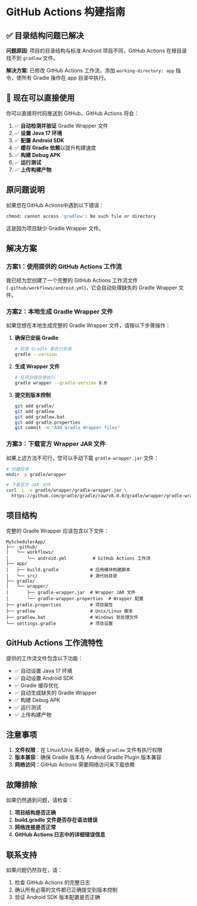 # GitHub Actions 构建指南

## ✅ 目录结构问题已解决

**问题原因**: 项目的目录结构与标准 Android 项目不同，GitHub Actions 在根目录找不到 `gradlew` 文件。

**解决方案**: 已修改 GitHub Actions 工作流，添加 `working-directory: app` 指令，使所有 Gradle 操作在 app 目录中执行。

## 🚀 现在可以直接使用

你可以直接将代码推送到 GitHub，GitHub Actions 将会：

1. ✅ **自动检测并验证** Gradle Wrapper 文件
2. ✅ **设置 Java 17 环境**
3. ✅ **配置 Android SDK** 
4. ✅ **缓存 Gradle 依赖**以提升构建速度
5. ✅ **构建 Debug APK**
6. ✅ **运行测试**
7. ✅ **上传构建产物**

## 原问题说明

如果您在GitHub Actions中遇到以下错误：

```bash
chmod: cannot access 'gradlew': No such file or directory
```

这是因为项目缺少 Gradle Wrapper 文件。

## 解决方案

### 方案1：使用提供的 GitHub Actions 工作流

我已经为您创建了一个完整的 GitHub Actions 工作流文件 (`.github/workflows/android.yml`)，它会自动处理缺失的 Gradle Wrapper 文件。

### 方案2：本地生成 Gradle Wrapper 文件

如果您想在本地生成完整的 Gradle Wrapper 文件，请按以下步骤操作：

1. **确保已安装 Gradle**
   ```bash
   # 检查 Gradle 是否已安装
   gradle --version
   ```

2. **生成 Wrapper 文件**
   ```bash
   # 在项目根目录执行
   gradle wrapper --gradle-version 8.0
   ```

3. **提交到版本控制**
   ```bash
   git add gradle/
   git add gradlew
   git add gradlew.bat
   git add gradle.properties
   git commit -m "Add Gradle Wrapper files"
   ```

### 方案3：下载官方 Wrapper JAR 文件

如果上述方法不可行，您可以手动下载 `gradle-wrapper.jar` 文件：

```bash
# 创建目录
mkdir -p gradle/wrapper

# 下载官方 JAR 文件
curl -L -o gradle/wrapper/gradle-wrapper.jar \
  https://github.com/gradle/gradle/raw/v8.0.0/gradle/wrapper/gradle-wrapper.jar
```

## 项目结构

完整的 Gradle Wrapper 应该包含以下文件：

```
MySchedulerApp/
├── .github/
│   └── workflows/
│       └── android.yml          # GitHub Actions 工作流
├── app/
│   ├── build.gradle            # 应用模块构建脚本
│   └── src/                    # 源代码目录
├── gradle/
│   └── wrapper/
│       ├── gradle-wrapper.jar  # Wrapper JAR 文件
│       └── gradle-wrapper.properties  # Wrapper 配置
├── gradle.properties           # 项目属性
├── gradlew                     # Unix/Linux 脚本
├── gradlew.bat                 # Windows 批处理文件
└── settings.gradle             # 项目设置
```

## GitHub Actions 工作流特性

提供的工作流文件包含以下功能：

- ✅ 自动设置 Java 17 环境
- ✅ 自动设置 Android SDK
- ✅ Gradle 缓存优化
- ✅ 自动生成缺失的 Gradle Wrapper
- ✅ 构建 Debug APK
- ✅ 运行测试
- ✅ 上传构建产物

## 注意事项

1. **文件权限**：在 Linux/Unix 系统中，确保 `gradlew` 文件有执行权限
2. **版本兼容**：确保 Gradle 版本与 Android Gradle Plugin 版本兼容
3. **网络访问**：GitHub Actions 需要网络访问来下载依赖

## 故障排除

如果仍然遇到问题，请检查：

1. **项目结构是否正确**
2. **build.gradle 文件是否存在语法错误**
3. **网络连接是否正常**
4. **GitHub Actions 日志中的详细错误信息**

## 联系支持

如果问题仍然存在，请：
1. 检查 GitHub Actions 的完整日志
2. 确认所有必需的文件都已正确提交到版本控制
3. 验证 Android SDK 版本配置是否正确